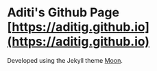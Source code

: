 # Aditi's Github Page [https://aditig.github.io](https://aditig.github.io)  
  
Developed using the Jekyll theme [Moon](https://taylantatli.github.io/Moon).
